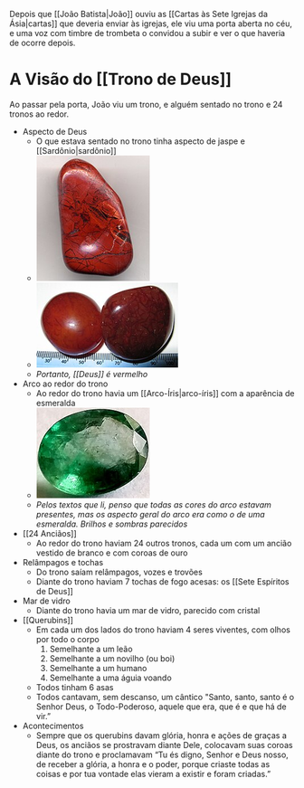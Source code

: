 Depois que [[João Batista|João]] ouviu as [[Cartas às Sete Igrejas da Ásia|cartas]] que deveria enviar às igrejas, ele viu uma porta aberta no céu, e uma voz com timbre de trombeta o convidou a subir e ver o que haveria de ocorre depois.
# A Visão do [[Trono de Deus]]
Ao passar pela porta, João viu um trono, e alguém sentado no trono e 24 tronos ao redor.
- Aspecto de Deus
	- O que estava sentado no trono tinha aspecto de jaspe e [[Sardônio|sardônio]]
	- ![Jaspe](Imagens/jaspe.jpg)
	- ![Sardônio](Imagens/carnelian.jpg)
	- *Portanto, [[Deus]] é vermelho*
- Arco ao redor do trono
	- Ao redor do trono havia um [[Arco-Íris|arco-íris]] com a aparência de esmeralda
	- ![Esmeralda](Imagens/esmeralda.jpg)
	- *Pelos textos que li, penso que todas as cores do arco estavam presentes, mas os aspecto geral do arco era como o de uma esmeralda. Brilhos e sombras parecidos*
- [[24 Anciãos]]
	- Ao redor do trono haviam 24 outros tronos, cada um com um ancião vestido de branco e com coroas de ouro
- Relâmpagos e tochas
	- Do trono saíam relâmpagos, vozes e trovões
	- Diante do trono haviam 7 tochas de fogo acesas: os [[Sete Espíritos de Deus]]
- Mar de vidro
	- Diante do trono havia um mar de vidro, parecido com cristal
- [[Querubins]]
	- Em cada um dos lados do trono haviam 4 seres viventes, com olhos por todo o corpo
		1. Semelhante a um leão
		2. Semelhante a um novilho (ou boi)
		3. Semelhante a um humano
		4. Semelhante a uma águia voando
	- Todos tinham 6 asas
	- Todos cantavam, sem descanso, um cântico
		"Santo, santo, santo
		é o Senhor Deus,
		o Todo-Poderoso,
		aquele que era, que é
		e que há de vir.”
- Acontecimentos
	- Sempre que os querubins davam glória, honra e ações de graças a Deus, os anciãos se prostravam diante Dele, colocavam suas coroas diante do trono e proclamavam
		“Tu és digno,
		Senhor e Deus nosso,
		de receber a glória,
		a honra e o poder,
		porque criaste todas as coisas
		e por tua vontade
		elas vieram a existir
		e foram criadas.”